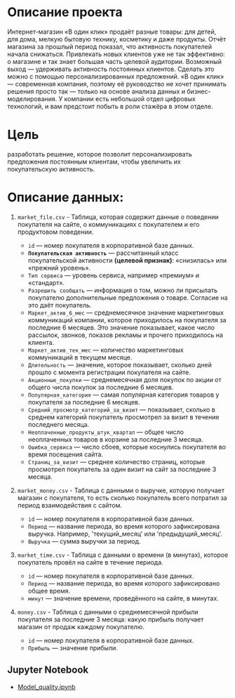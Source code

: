 # Описание проекта
Интернет-магазин «В один клик» продаёт разные товары: для детей, для дома, мелкую бытовую технику, косметику и даже продукты. Отчёт магазина за прошлый период показал, что активность покупателей начала снижаться. Привлекать новых клиентов уже не так эффективно: о магазине и так знает большая часть целевой аудитории. Возможный выход — удерживать активность постоянных клиентов. Сделать это можно с помощью персонализированных предложений.
«В один клик» — современная компания, поэтому её руководство не хочет принимать решения просто так — только на основе анализа данных и бизнес-моделирования. У компании есть небольшой отдел цифровых технологий, и вам предстоит побыть в роли стажёра в этом отделе.

# Цель
разработать решение, которое позволит персонализировать предложения постоянным клиентам, чтобы увеличить их покупательскую активность.

# Описание данных:

1. `market_file.csv` - Таблица, которая содержит данные о поведении покупателя на сайте, о коммуникациях с покупателем и его продуктовом поведении.
    - `id` — номер покупателя в корпоративной базе данных.
    - **`Покупательская активность`** — рассчитанный класс покупательской активности **(целевой признак)**: «снизилась» или «прежний уровень».
    - `Тип сервиса` — уровень сервиса, например «премиум» и «стандарт».
    - `Разрешить сообщать` — информация о том, можно ли присылать покупателю дополнительные предложения о товаре. Согласие на это даёт покупатель.
    - `Маркет_актив_6_мес` — среднемесячное значение маркетинговых коммуникаций компании, которое приходилось на покупателя за последние 6 месяцев. Это значение показывает, какое число рассылок, звонков, показов рекламы и прочего приходилось на клиента.
    - `Маркет_актив_тек_мес` — количество маркетинговых коммуникаций в текущем месяце.
    - `Длительность` — значение, которое показывает, сколько дней прошло с момента регистрации покупателя на сайте.
    - `Акционные_покупки` — среднемесячная доля покупок по акции от общего числа покупок за последние 6 месяцев.
    - `Популярная_категория` — самая популярная категория товаров у покупателя за последние 6 месяцев.
    - `Средний_просмотр_категорий_за_визит` — показывает, сколько в среднем категорий покупатель просмотрел за визит в течение последнего месяца.
    - `Неоплаченные_продукты_штук_квартал` — общее число неоплаченных товаров в корзине за последние 3 месяца.
    - `Ошибка_сервиса` — число сбоев, которые коснулись покупателя во время посещения сайта.
    - `Страниц_за_визит` — среднее количество страниц, которые просмотрел покупатель за один визит на сайт за последние 3 месяца.  
      
      
2. `market_money.csv` - Таблица с данными о выручке, которую получает магазин с покупателя, то есть сколько покупатель всего потратил за период взаимодействия с сайтом.
    - `id` — номер покупателя в корпоративной базе данных.
    - `Период` — название периода, во время которого зафиксирована выручка. Например, 'текущий_месяц' или 'предыдущий_месяц'.
    - `Выручка` — сумма выручки за период.
  
    
3. `market_time.csv` - Таблица с данными о времени (в минутах), которое покупатель провёл на сайте в течение периода.
    - `id` — номер покупателя в корпоративной базе данных.
    - `Период` — название периода, во время которого зафиксировано общее время.
    - `минут` — значение времени, проведённого на сайте, в минутах.
  
    
4. `money.csv` - Таблица с данными о среднемесячной прибыли покупателя за последние 3 месяца: какую прибыль получает магазин от продаж каждому покупателю.
    - `id` — номер покупателя в корпоративной базе данных.
    - `Прибыль` — значение прибыли.

## Jupyter Notebook
- [Model_quality.ipynb](https://github.com/Denis-Shabanov/first-project/blob/master/Model_quality.ipynb)

